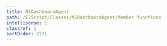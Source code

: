 ```yaml
---
title: NSDashboardAgent
path: /EJScript/Classes/NSDashboardAgent/Member functions
intellisense: 1
classref: 1
sortOrder: 2271
---
```





